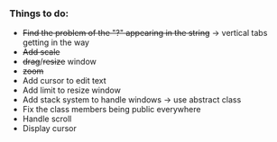 ### Things to do:
- ~~Find the problem of the "?" appearing in the string~~ -> vertical tabs getting in the way
- ~~Add scale~~
- ~~drag~~/~~resize~~ window
- ~~zoom~~
- Add cursor to edit text
- Add limit to resize window
- Add stack system to handle windows -> use abstract class
- Fix the class members being public everywhere
- Handle scroll
- Display cursor